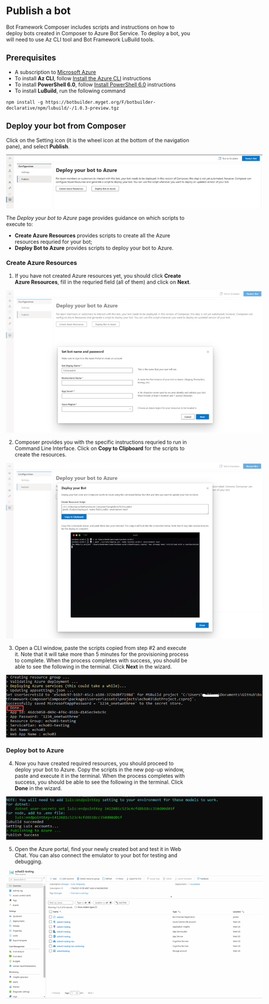 # Publish a bot
Bot Framework Composer includes scripts and instructions on how to deploy bots created in Composer to Azure Bot Service. 
To deploy a bot, you will need to use Az CLI tool and Bot Framework LuBuild tools. 

## Prerequisites
- A subscription to [Microsoft Azure](https://azure.microsoft.com/en-us/free/)
- To install **Az CLI**, follow [Install the Azure CLI](https://docs.microsoft.com/en-us/cli/azure/install-azure-cli?view=azure-cli-latest) instructions
- To install **PowerShell 6.0**, follow [Install PowerShell 6.0](https://docs.microsoft.com/en-us/powershell/scripting/install/installing-powershell?view=powershell-6) instructions
- To install **LuBuild**, run the following command 
```
npm install -g https://botbuilder.myget.org/F/botbuilder-declarative/npm/lubuild/-/1.0.3-preview.tgz
```

## Deploy your bot from Composer
Click on the Setting icon (it is the wheel icon at the bottom of the navigation pane), and select **Publish**.

<p align="center">
    <img alt="Bot Framework Composer Home Page" src="./media/deployment/BFC-Deploy1.jpg" style="max-width:700px;" />
</p>

The *Deploy your bot to Azure* page provides guidance on which scripts to execute to: 
- **Create Azure Resources** provides scripts to create all the Azure resources requried for your bot; 
- **Deploy Bot to Azure** provides scripts to deploy your bot to Azure.

### Create Azure Resources
1. If you have not created Azure resources yet, you should click **Create Azure Resources**, fill in the requried field (all of them) and click on **Next**. 

<p align="center">
    <img alt="Bot Framework Composer Home Page" src="./media/deployment/BFC-Deploy2.jpg" style="max-width:700px;" />
</p>

2. Composer provides you with the specific instructions requried to run in Command Line Interface. Click on **Copy to Clipboard** for the scripts to create the resources.  

<p align="center">
    <img alt="Bot Framework Composer Home Page" src="./media/deployment/BFC-Deploy3.jpg" style="max-width:700px;" />
</p>

3. Open a CLI window, paste the scripts copied from step #2 and execute it. Note that it will take more than 5 minutes for the provisioning process to complete. When the process completes with success, you should be able to see the following in the terminal. Click **Next** in the wizard. 

<p align="center">
    <img alt="Bot Framework Composer Home Page" src="./media/deployment/create_resource_done.png" style="max-width:700px;" />
</p>

### Deploy bot to Azure 
4. Now you have created required resources, you should proceed to deploy your bot to Azure. Copy the scripts in the new pop-up window, paste and execute it in the terminal. When the process completes with success, you should be able to see the following in the terminal. Click **Done** in the wizard. 

<p align="center">
    <img alt="Bot Framework Composer Home Page" src="./media/deployment/publish_success_terminal.png" style="max-width:700px;" />
</p>

5. Open the Azure portal, find your newly created bot and test it in Web Chat. You can also connect the emulator to your bot for testing and debugging.

<p align="center">
    <img alt="Bot Framework Composer Home Page" src="./media/deployment/web_chat.gif" style="max-width:700px;" />
</p>

